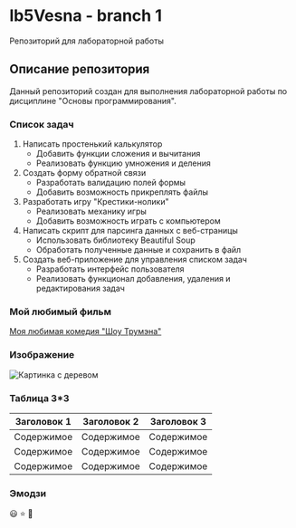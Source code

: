 # lb5Vesna - branch 1
Репозиторий для лабораторной работы

## Описание репозитория

Данный репозиторий создан для выполнения лабораторной работы по дисциплине "Основы программирования".

### Список задач
1. Написать простенький калькулятор
    - Добавить функции сложения и вычитания
    - Реализовать функцию умножения и деления
2. Создать форму обратной связи
    - Разработать валидацию полей формы
    - Добавить возможность прикреплять файлы
3. Разработать игру "Крестики-нолики"
    - Реализовать механику игры
    - Добавить возможность играть с компьютером
4. Написать скрипт для парсинга данных с веб-страницы
    - Использовать библиотеку Beautiful Soup
    - Обработать полученные данные и сохранить в файл
5. Создать веб-приложение для управления списком задач
    - Разработать интерфейс пользователя
    - Реализовать функционал добавления, удаления и редактирования задач


### Мой любимый фильм
[Моя любимая комедия "Шоу Трумэна"](https://www.kinopoisk.ru/film/326/)

### Изображение 
![Картинка с деревом](https://i.imgur.com/sIuEJma.jpg)

### Таблица 3*3
| Заголовок 1 | Заголовок 2 | Заголовок 3 |
|-------------|-------------|-------------|
| Содержимое  | Содержимое  | Содержимое  |
| Содержимое  | Содержимое  | Содержимое  |
| Содержимое  | Содержимое  | Содержимое  |

### Эмодзи
:smiley: :star: :rocket:
